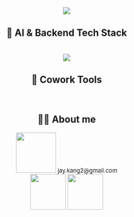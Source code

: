 <p align="center">
  <img src="https://capsule-render.vercel.app/api?type=venom&color=timeGradient&height=200&section=header&text=AI%20Engineer%20Minju%20Kang&fontSize=50&animation=fadeIn&fontColor=3776AB" />
</p>
<h2 align="center">👾 AI & Backend Tech Stack</h2>
<br/>
<div align="center">
<img src="https://img.shields.io/badge/Python-3776AB?style=flat-square&logo=python&logoColor=white"/>
</div>

<h2 align="center">👾 Cowork Tools</h2>
<br/>

<h2 align="center">👩‍💻 About me</h2>
<div align="center">
  <img src="https://img.shields.io/badge/Gmail-EA4335?style=flat-square&logo=gmail&logoColor=white" width="90"/>
  <span style="font-size: 13px;">jay.kang2@gmail.com</span>
  <br/>
  <img src="https://img.shields.io/badge/Python-3776AB?style=flat-square&logo=python&logoColor=white" width="80"/>
  <img src="https://img.shields.io/badge/Python-3776AB?style=flat-square&logo=python&logoColor=white" width="80"/>
</div>
<br/>


